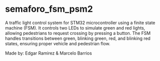 # semaforo_fsm_psm2
A traffic light control system for STM32 microcontroller using a finite state machine (FSM). It controls two LEDs to simulate green and red lights, allowing pedestrians to request crossing by pressing a button. The FSM handles transitions between green, blinking green, red, and blinking red states, ensuring proper vehicle and pedestrian flow.

Made by: Edgar Ramirez & Marcelo Barrios
